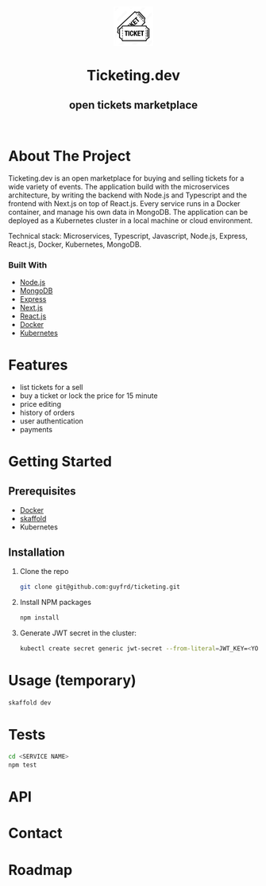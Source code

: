 <div id="top"></div>

<!-- PROJECT LOGO -->
<br />
<div align="center">
  <a href="https://github.com/guyfrd/ticketing">
    <img src="images/tickets.png" alt="Logo" width="80" height="80">
  </a>

<h1 align="center">Ticketing.dev</h1>

  <p align="center">
    <h2>open tickets marketplace</h2>
      <br />
    <!-- <a href="https://github.com/github_username/repo_name">View Demo</a>
    ·
    <a href="https://github.com/github_username/repo_name/issues">Report Bug</a>
    ·
    <a href="https://github.com/github_username/repo_name/issues">Request Feature</a> -->
  </p>
</div>

<!-- ABOUT THE PROJECT -->
# About The Project
<!-- [![Product Name Screen Shot][product-screenshot]](https://example.com) -->
Ticketing.dev is an open marketplace for buying and selling tickets for a wide variety of events.
The application build with the microservices architecture, by writing the backend with Node.js and Typescript and the frontend with Next.js on top of React.js.
Every service runs in a Docker container, and manage his own data in MongoDB.
The application can be deployed as a Kubernetes cluster in a local machine or cloud environment.

Technical stack:
Microservices, Typescript, Javascript, Node.js, Express, React.js, Docker, Kubernetes, MongoDB. 

### Built With
* [Node.js](https://nodejs.org/)
* [MongoDB](https://www.mongodb.com/)
* [Express](https://expressjs.com/)
* [Next.js](https://nextjs.org/)
* [React.js](https://reactjs.org/)
* [Docker](https://www.docker.com/)
* [Kubernetes](https://kubernetes.io/)

# Features
* list tickets for a sell
* buy a ticket or lock the price for 15 minute
* price editing
* history of orders
* user authentication 
* payments

<!-- GETTING STARTED -->
# Getting Started

## Prerequisites
<!-- 
This is an example of how to list things you need to use the software and how to install them.
* npm
  ```sh
  npm install npm@latest -g
  ``` -->
* [Docker](https://docs.docker.com/engine/install/ubuntu/)
* [skaffold](https://skaffold.dev/docs/install/)
* Kubernetes

## Installation

1. Clone the repo
   ```sh
   git clone git@github.com:guyfrd/ticketing.git
   ```
2. Install NPM packages
   ```sh
   npm install
   ```
3. Generate JWT secret in the cluster: 
   ```sh
   kubectl create secret generic jwt-secret --from-literal=JWT_KEY=<YOUR_KEY>
   ```


<!-- USAGE EXAMPLES -->
# Usage (temporary)
```sh
skaffold dev
```
# Tests
```sh
cd <SERVICE NAME>
npm test
```

# API

<!-- CONTACT -->
# Contact

<!-- Your Name - [@twitter_handle](https://twitter.com/twitter_handle) - email@email_client.com -->

<!-- Project Link: [ticketing.dev](https://github.com/guyfrd/ticketing) -->

<!-- <p align="right">(<a href="#top">back to top</a>)</p> -->

# Roadmap
<!-- 
- [] Feature 1
- [] Feature 2
- [] Feature 3
    - [] Nested Feature -->
<!-- 
See the [open issues](https://github.com/guyfrd/ticketing/issues) for a full list of proposed features (and known issues).

<p align="right">(<a href="#top">back to top</a>)</p>  -->


<!-- MARKDOWN LINKS & IMAGES -->
<!-- https://www.markdownguide.org/basic-syntax/#reference-style-links -->
[contributors-shield]: https://img.shields.io/github/contributors/github_username/repo_name.svg?style=for-the-badge
[contributors-url]: https://github.com/github_username/repo_name/graphs/contributors
[forks-shield]: https://img.shields.io/github/forks/github_username/repo_name.svg?style=for-the-badge
[forks-url]: https://github.com/github_username/repo_name/network/members
[stars-shield]: https://img.shields.io/github/stars/github_username/repo_name.svg?style=for-the-badge
[stars-url]: https://github.com/github_username/repo_name/stargazers
[issues-shield]: https://img.shields.io/github/issues/github_username/repo_name.svg?style=for-the-badge
[issues-url]: https://github.com/github_username/repo_name/issues
[license-shield]: https://img.shields.io/github/license/github_username/repo_name.svg?style=for-the-badge
[license-url]: https://github.com/github_username/repo_name/blob/master/LICENSE.txt
[linkedin-shield]: https://img.shields.io/badge/-LinkedIn-black.svg?style=for-the-badge&logo=linkedin&colorB=555
[linkedin-url]: https://linkedin.com/in/linkedin_username
[product-screenshot]: images/screenshot.png
